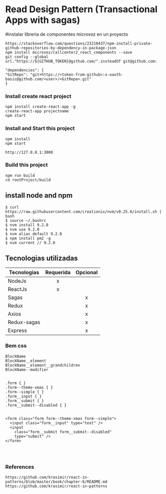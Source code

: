 # Read Design Pattern (Transactional Apps with sagas)




#instalar libreria de componentes microvoz en un proyecto

```
https://stackoverflow.com/questions/23210437/npm-install-private-github-repositories-by-dependency-in-package-json
npm install microvoz/callcenter2_react_components --save
git config --global url."https://${GITHUB_TOKEN}@github.com/".insteadOf git@github.com:

"dependencies": {
"GitRepo": "git+https://<token-from-github>:x-oauth-basic@github.com/<user>/<GitRepo>.git"
}

```



### Install create react project
```
npm install create-react-app -g
create-react-app projectname
npm start
```

### Install and Start this project
```
npm install
npm start

http://127.0.0.1:3000
```


### Build this project
```
npm run build
cd rootProject/build
```




## install node and npm
```
$ curl https://raw.githubusercontent.com/creationix/nvm/v0.25.0/install.sh | bash
$ source ~/.bashrc
$ nvm install 9.2.0
$ nvm use 9.2.0
$ nvm alias default 9.2.0
$ npm install pm2 -g
$ nvm current // 9.2.0
```
## Tecnologias utilizadas

| Tecnologías   | Requerida     | Opcional  	|
| ------------- |:-------------:|:-----------:|
| NodeJs        | 	    x       |  	        	|      [https://nodejs.org/en/docs/guides/](https://nodejs.org/en/docs/guides/). |
| ReactJs       | 	    x 	    |  	        	|      [https://reactjs.org/docs/hello-world.html] (https://reactjs.org/docs/hello-world.html) |
| Sagas         |  		          |     	x   	|      [https://github.com/barbuza/react-saga](https://github.com/barbuza/react-saga) |
| Redux         |  		          |     	x   	|      [https://redux.js.org/](https://redux.js.org/) |
| Axios         |  		          |     	x   	|      [https://github.com/axios/axios](https://github.com/axios/axios) |
| Redux-sagas   |  		          |    	  x   	|      [https://redux-saga.js.org/docs/introduction/BeginnerTutorial.html](https://redux-saga.js.org/docs/introduction/BeginnerTutorial.html) |
| Express       |  		          |     	x   	|      [http://expressjs.com/es/](http://expressjs.com/es/)

### Bem css


```
BlockName
BlockName__element
BlockName__element__grandchildren
BlockName--modifier


.form { }
.form--theme-xmas { }
.form--simple { }
.form__input { }
.form__submit { }
.form__submit--disabled { }


<form class="form form--theme-xmas form--simple">
  <input class="form__input" type="text" />
  <input
    class="form__submit form__submit--disabled"
    type="submit" />
</form>




```




### References

```
https://github.com/krasimir/react-in-patterns/blob/master/book/chapter-6/README.md
https://github.com/krasimir/react-in-patterns


```
